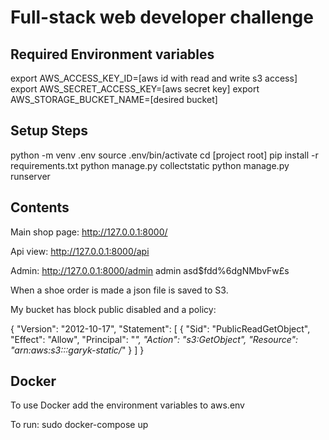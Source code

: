 # Full-stack web developer challenge


## Required Environment variables

export AWS_ACCESS_KEY_ID=[aws id with read and write s3 access]
export AWS_SECRET_ACCESS_KEY=[aws secret key]
export AWS_STORAGE_BUCKET_NAME=[desired bucket]


## Setup Steps

python -m venv .env
source .env/bin/activate
cd [project root]
pip install -r requirements.txt
python manage.py collectstatic
python manage.py runserver


## Contents

Main shop page:
http://127.0.0.1:8000/

Api view:
http://127.0.0.1:8000/api

Admin:
http://127.0.0.1:8000/admin
admin
asd$fdd%6dgNMbvFw£s


When a shoe order is made a json file is saved to S3.


My bucket has block public disabled and a policy:

{
    "Version": "2012-10-17",
    "Statement": [
        {
            "Sid": "PublicReadGetObject",
            "Effect": "Allow",
            "Principal": "*",
            "Action": "s3:GetObject",
            "Resource": "arn:aws:s3:::garyk-static/*"
        }
    ]
}

## Docker

To use Docker add the environment variables to aws.env

To run:
sudo docker-compose up













